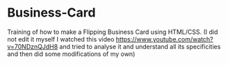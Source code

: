 # Business-Card

Training of how to make a Flipping Business Card using HTML/CSS. 
(I did not edit it myself I watched this video https://www.youtube.com/watch?v=70NDznQJdH8 and tried to analyse it and understand all its specificities and then did
some modifications of my own)
